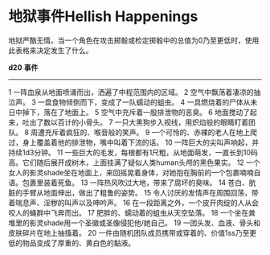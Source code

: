 # 地狱事件Hellish Happenings

地狱严酷无情。当一个角色在攻击掷骰或检定掷骰中的总值为0乃至更低时，使用此表格来决定发生了什么。

  **d20**   **事件**
  --------- ------------------------------------------------------------------------------------------------------------------------
  1         一阵血泉从地面喷涌而出，洒遍了中程范围内的区域。
  2         空气中飘荡着凄凉的抽泣声。
  3         一盘食物倾倒而下，变成了一队蠕动的蛆虫。
  4         一具燃烧着的尸体从未日中掉下，落在了地面上。
  5         空气中充斥着一股排泄物的恶臭。
  6         地面搅动了起来，吐出了数以百计的小骨头。
  7         一只大黑狗步入视线，用炽焰般的眼睛盯着团队。
  8         周遭充斥着疯狂的、喉音般的笑声。
  9         一个可怜的、赤裸的老人在地上爬过，身上覆盖着他的排泄物，嘴中叫着下流的话。
  10        一阵巨大的尖叫声响起，并持续1d3分钟。
  11        一些巨大的毛发，每根都有1尺粗，从地面萌发，一直长到10码高。它们随后展开成树木，上面挂满了疑似人类human头颅的黑色果实。
  12        一个女人的影灵shade坐在地面上，来回摇晃着身体，对她抱在胸前的一个包裹喃喃自语。包裹里装着死鱼。
  13        一阵热风吹过大地，带来了腐坏的臭味。
  14        苍白、肮脏的手臂从地面伸出，做出了粗鲁的姿势。
  15        令人讨厌的发情声在周围回荡，带着喘息声、淫秽的叫声以及呻吟声。
  16        在一段距离之外，一个皮开肉绽的人从会咬人的蝇群中飞奔而出。
  17        肥胖的、蠕动着的蛆虫从天空坠落。
  18        一个坐在粪堆里的影灵shade用一个圣徽或圣像侵犯他/她自己。
  19        一团头发、血液、骨头和皮肤碎片在地上抽搐着。
  20        一件由随机团队成员携带或穿着的、价值1ss乃至更低的物品变成了厚重的、黄白色的黏液。
